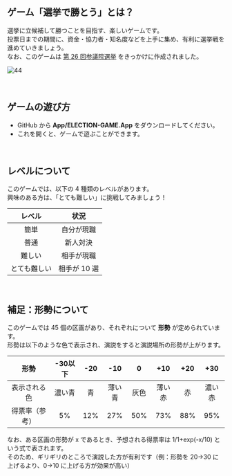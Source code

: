 ## ゲーム「選挙で勝とう」とは？
選挙に立候補して勝つことを目指す、楽しいゲームです。<br />
投票日までの期間に、資金・協力者・知名度などを上手に集め、有利に選挙戦を進めていきましょう。<br />
なお、このゲームは [第 26 回参議院選挙](https://www.soumu.go.jp/2022senkyo/) をきっかけに作成されました。

![44](https://user-images.githubusercontent.com/30901380/177046869-f0e73c87-d841-40e9-b056-aa8cc2e45dca.jpg)

<br />

## ゲームの遊び方
* GitHub から **App/ELECTION-GAME.App** をダウンロードしてください。
* これを開くと、ゲームで遊ぶことができます。

<br />

## レベルについて
このゲームでは、以下の 4 種類のレベルがあります。<br />
興味のある方は、「とても難しい」に挑戦してみましょう！

| レベル | 状況 |
|:---:|:---:|
| 簡単 | 自分が現職 |
| 普通 | 新人対決 |
| 難しい | 相手が現職 |
| とても難しい | 相手が 10 選 |

<br />

## 補足：形勢について
このゲームでは 45 個の区画があり、それぞれについて **形勢** が定められています。<br />
形勢は以下のような色で表示され、演説をすると演説場所の形勢が上がります。<br />

| 形勢 | -30以下 | -20 | -10 | 0 | +10 | +20 | +30 |
|:---:|:---:|:---:|:---:|:---:|:---:|:---:|:---:|
| 表示される色  | 濃い青 | 青 | 薄い青 | 灰色 | 薄い赤 | 赤 | 濃い赤 |
| 得票率（参考）| 5% | 12% | 27% | 50% | 73% | 88% | 95% |

なお、ある区画の形勢が x であるとき、予想される得票率は 1/1+exp(-x/10) という式で表されます。<br />
そのため、ギリギリのところで演説した方が有利です（例：形勢を 20→30 に上げるより、0→10 に上げる方が効果が高い）
